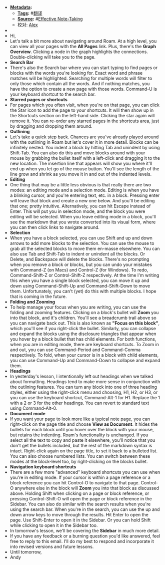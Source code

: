 - **[Metadata](<Metadata.md>):**
    - **[Tags](<Tags.md>):** #[翻译](<翻译.md>)
    - **[Source](<Source.md>):** #[Effective Note-Taking](<Effective Note-Taking.md>)
    - 校对: [Alex](<Alex.md>)
- 
- Hi,
- Let's talk a bit more about navigating around Roam. At a high level, you can view all your pages with the **All Pages** link. Plus, there's the **Graph Overview**. Clicking a node in the graph highlights the connections. Double-clicking will take you to the page.
- **Search Bar**
- There's also the Search bar where you can start typing to find pages or blocks with the words you're looking for. Exact word and phrase matches will be highlighted. Searching for multiple words will filter to only those which contain all the words. And if nothing matches, you have the option to create a new page with those words. Command-U is your keyboard shortcut to the search bar.
- **Starred pages or shortcuts**
- For pages which you often visit, when you're on that page, you can click the Star icon to add the page to your shortcuts. It will then show up in the Shortcuts section on the left-hand side. Clicking the star again will remove it. You can re-order any starred pages in the shortcuts area, just by dragging and dropping them around.
- **Outlining**
- Let's take a quick step back. Chances are you've already played around with the outlining in Roam but let's cover it in more detail. Blocks can be infinitely nested. You indent a block by hitting Tab and unindent by using Shift-Tab. You can also do this and move blocks around with your mouse by grabbing the bullet itself with a left-click and dragging it to the new location. The insertion line that appears will show you where it'll end up when you let go of the mouse button. You'll see the length of the line grow and shrink as you move it in and out of the indented levels.
- **Editing**
- One thing that may be a little less obvious is that really there are two modes: an editing mode and a selection mode. Editing is when you have a blinking cursor, and you're entering text, etc. in a block. Pressing enter will leave that block and create a new one below. And you'll be editing that one; pretty intuitive. Alternatively, you can hit Escape instead of Enter. This will put you in selection mode, and the block you were editing will be selected. When you leave editing mode in a block, you'll see the markdown that you wrote converted into its visual form, where you can then click links to navigate around.
- **Selection**
- When you have a block selected, you can use Shift and up and down arrows to add more blocks to the selection. You can use the mouse to grab all the selected blocks to move them en-masse elsewhere. You can also use Tab and Shift-Tab to indent or unindent all the blocks. Or Delete, and Backspace will delete the blocks. There's no prompting when you remove a block or blocks, but you can undo your mistakes with Command-Z (on Macs) and Control-Z (for Windows). To redo, Command-Shift-Z or Control-Shift-Z respectively. At the time I'm writing this when you have a single block selected, you can move it up and down using Command-Shift-Up and Command-Shift-Down to move them. Unfortunately, you can't (yet) do this with multiple blocks. I hope that is coming in the future.
- **Folding and Zooming**
- To help manage your focus when you are writing, you can use the folding and zooming features. Clicking on a block's bullet will __Zoom__ you into that block, and it's children. You'll see a breadcrumb trail above so you can navigate back out. This is also known as __"Focus on this block"__, which you'll see if you right-click the bullet. Similarly, you can collapse and expand the blocks using the disclosure triangles that appear when you hover by a block bullet that has child elements. For both functions, when you are in editing mode, there are keyboard shortcuts. To Zoom in and out, you can use Command-Period and Command-Comma respectively. To fold, when your cursor is in a block with child elements, you can use Command-Up and Command-Down to collapse and expand them.
- **Headings**
- In yesterday's lesson, I intentionally left out headings when we talked about formatting. Headings tend to make more sense in conjunction with the outlining features. You can turn any block into one of three heading styles, either using the right-click menu and choosing, H1, H2, or H3, or you can use the keyboard shortcut, Command-Alt-1 for H1. Replace the 1 with a 2 or 3 for the other headings. You can revert to standard text using Command-Alt-0.
- **Document mode**
- If you want your page to look more like a typical note page, you can right-click on the page title and choose __View as Document__. It hides the bullets for each block until you hover over the block with your mouse, but retains the indenting. Roam's functionality is unchanged. If you select all the text to copy and paste it elsewhere, you'll notice that you don't get the bullets included, but the rest of the markdown syntax is intact. Right-click again on the page title, to set it back to a bulleted list. You can also choose numbered lists. You can switch between these modes at the block-level too, by right-clicking on the blocks bullet.
- **Navigation keyboard shortcuts**
- There are a few more "advanced" keyboard shortcuts you can use when you're in editing mode. If your cursor is within a page reference or a block reference you can hit Control-O to navigate to that page. Control-O anywhere else in the block will __Zoom__ you into that block as discussed above. Holding Shift when clicking on a page or block reference, or pressing Control-Shift-O will open the page or block reference in the Sidebar. You can also do similar with the search results when you're using the search bar. When you're in the search, you can use the up and down arrow keys to move through the results. Hit Enter to open the page. Use Shift-Enter to open it in the Sidebar. Or you can hold Shift while clicking to open it in the Sidebar too.
- In tomorrow's lesson, we'll be covering the **Sidebar** in much more detail.
- If you have any feedback or a burning question you'd like answered, feel free to reply to this email. I'll do my best to respond and incorporate it into revised versions and future lessons.
- Until tomorrow,
- Andy
